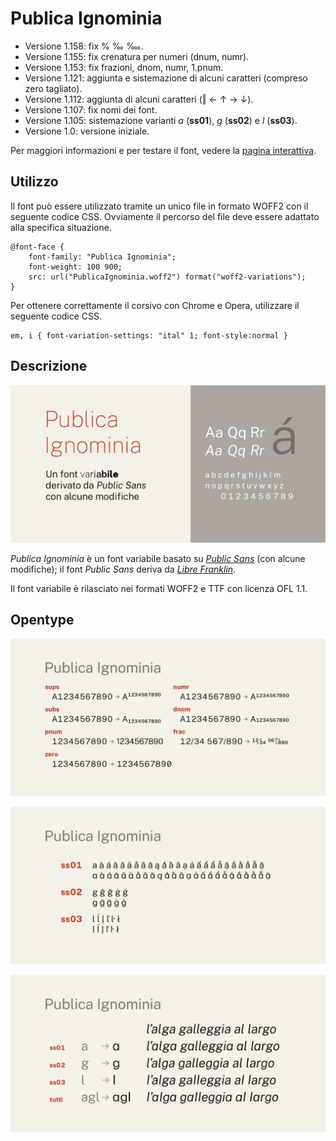 # Publica Ignominia
- Versione 1.158: fix % ‰ ‱.
- Versione 1.155: fix crenatura per numeri (dnum, numr).
- Versione 1.153: fix frazioni, dnom, numr, 1.pnum.
- Versione 1.121: aggiunta e sistemazione di alcuni caratteri (compreso zero tagliato).
- Versione 1.112: aggiunta di alcuni caratteri (‖ ← ↑ → ↓).
- Versione 1.107: fix nomi dei font.
- Versione 1.105: sistemazione varianti _a_ (__ss01__), _g_ (__ss02__) e _l_ (__ss03__).
- Versione 1.0: versione iniziale.

Per maggiori informazioni e per testare il font, vedere la [pagina interattiva](https://m-casanova.github.io/PublicaIgnominia/).

## Utilizzo
Il font può essere utilizzato tramite un unico file in formato WOFF2 con il seguente codice CSS. Ovviamente il percorso del file deve essere adattato alla specifica situazione.

    @font-face {
        font-family: "Publica Ignominia";
        font-weight: 100 900;
        src: url("PublicaIgnominia.woff2") format("woff2-variations");
    }

Per ottenere correttamente il corsivo con Chrome e Opera, utilizzare il seguente codice CSS.

    em, i { font-variation-settings: "ital" 1; font-style:normal }

## Descrizione
![image](images/publicaignominia1.jpg)

_Publica Ignominia_ è un font variabile basato su _[Public Sans](https://github.com/uswds/public-sans)_ (con alcune modifiche); il font _Public Sans_ deriva da _[Libre Franklin](https://github.com/impallari/Libre-Franklin)_.

Il font variabile è rilasciato nei formati WOFF2 e TTF con licenza OFL 1.1.

## Opentype

![image](images/publicaignominia2.jpg)

![image](images/publicaignominia4.jpg)

![image](images/publicaignominia3.jpg)
